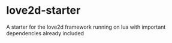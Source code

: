 # love2d-starter
 A starter for the love2d framework running on lua with important dependencies already included
